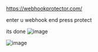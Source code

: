https://webhookprotector.com/

enter u webhook end press protect 


its done
![image](https://github.com/user-attachments/assets/d20e46ce-a37a-4a67-8e20-bfe07dc63bbf)




![image](https://github.com/user-attachments/assets/bab13424-9f19-4c53-8400-09f99b2c58aa)

